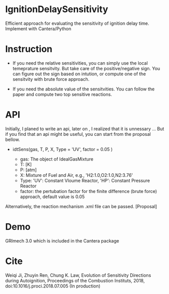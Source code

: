 # IgnitionDelaySensitivity

Efficient approach for evaluating the sensitivity of ignition delay time. Implement with Cantera/Python

# Instruction

+ If you need the relative sensitivities, you can simply use the local temeprature sensitvity. But take care of the positive/negative sign. You can figure out the sign based on intution, or compute one of the sensitvity with brute force approach.

+ If you need the absolute value of the sensitvities. You can follow the paper and compute two top sensitive reactions.

# API 

Initially, I planed to write an api, later on , I realized that it is unnessary ... But if you find that an api might be useful, you can start from the proposal bellow. 

+ idtSens(gas, T, P, X, Type = 'UV', factor = 0.05 )

    + gas: The object of IdealGasMixture
    + T: [K]
    + P: [atm]
    + X: Mixture of Fuel and Air, e.g., 'H2:1.0,O2:1.0,N2:3.76'
    + Type: 'UV': Constant Vloume Reactor, 'HP': Constant Pressure Reactor
    + factor: the pertubation factor for the finite difference (brute force) approach, default value is 0.05

Alternatively, the reaction mechanism .xml file can be passed. [Proposal]

# Demo

GRImech 3.0 which is included in the Cantera package

# Cite

Weiqi Ji, Zhuyin Ren, Chung K. Law, Evolution of Sensitivity Directions during Autoignition, Proceedings of the Combustion Instituts, 2018, doi:10.1016/j.proci.2018.07.005 (In production)
